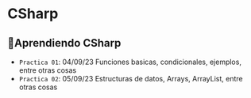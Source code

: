 # CSharp
## :hammer:Aprendiendo CSharp
- `Practica 01`: 04/09/23 Funciones basicas, condicionales, ejemplos, entre otras cosas
- `Practica 02`: 05/09/23 Estructuras de datos, Arrays, ArrayList, entre otras cosas
